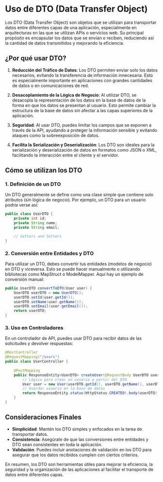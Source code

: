 
# Uso de DTO (Data Transfer Object)

Los DTO (Data Transfer Object) son objetos que se utilizan para transportar datos entre diferentes capas de una aplicación, especialmente en arquitecturas en las que se utilizan APIs o servicios web. Su principal propósito es encapsular los datos que se envían o reciben, reduciendo así la cantidad de datos transmitidos y mejorando la eficiencia.

## ¿Por qué usar DTO?

1. **Reducción del Tráfico de Datos**: Los DTO permiten enviar solo los datos necesarios, evitando la transferencia de información innecesaria. Esto es especialmente importante en aplicaciones con grandes cantidades de datos o en comunicaciones de red.

2. **Desacoplamiento de la Lógica de Negocio**: Al utilizar DTO, se desacopla la representación de los datos en la base de datos de la forma en que los datos se presentan al usuario. Esto permite cambiar la estructura de la base de datos sin afectar a las capas superiores de la aplicación.

3. **Seguridad**: Al usar DTO, puedes limitar los campos que se exponen a través de la API, ayudando a proteger la información sensible y evitando ataques como la sobreexposición de datos.

4. **Facilita la Serialización y Deserialización**: Los DTO son ideales para la serialización y deserialización de datos en formatos como JSON o XML, facilitando la interacción entre el cliente y el servidor.

## Cómo se utilizan los DTO

### 1. Definición de un DTO

Un DTO generalmente se define como una clase simple que contiene solo atributos (sin lógica de negocio). Por ejemplo, un DTO para un usuario podría verse así:

```java
public class UserDTO {
    private int id;
    private String name;
    private String email;

    // Getters and Setters
}
```

### 2. Conversión entre Entidades y DTO

Para utilizar un DTO, debes convertir tus entidades (modelos de negocio) en DTO y viceversa. Esto se puede hacer manualmente o utilizando bibliotecas como MapStruct o ModelMapper. Aquí hay un ejemplo de conversión manual:

```java
public UserDTO convertToDTO(User user) {
    UserDTO userDTO = new UserDTO();
    userDTO.setId(user.getId());
    userDTO.setName(user.getName());
    userDTO.setEmail(user.getEmail());
    return userDTO;
}
```

### 3. Uso en Controladores

En un controlador de API, puedes usar DTO para recibir datos de las solicitudes y devolver respuestas:

```java
@RestController
@RequestMapping("/users")
public class UserController {
    
    @PostMapping
    public ResponseEntity<UserDTO> createUser(@RequestBody UserDTO userDTO) {
        // Lógica para crear un usuario a partir del DTO
        User user = new User(userDTO.getId(), userDTO.getName(), userDTO.getEmail());
        // Guardar usuario en la base de datos
        return ResponseEntity.status(HttpStatus.CREATED).body(userDTO);
    }
}
```

## Consideraciones Finales

- **Simplicidad**: Mantén los DTO simples y enfocados en la tarea de transportar datos.
- **Consistencia**: Asegúrate de que las conversiones entre entidades y DTO sean consistentes en toda la aplicación.
- **Validación**: Puedes incluir anotaciones de validación en los DTO para asegurar que los datos recibidos cumplen con ciertos criterios.

En resumen, los DTO son herramientas útiles para mejorar la eficiencia, la seguridad y la organización de las aplicaciones al facilitar el transporte de datos entre diferentes capas.
```